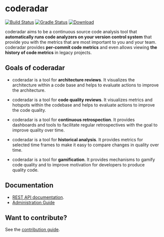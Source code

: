 # coderadar

[![Build Status](https://travis-ci.org/reflectoring/coderadar.svg?branch=master)](https://travis-ci.org/reflectoring/coderadar)
[![Gradle Status](https://gradleupdate.appspot.com/reflectoring/coderadar/status.svg)](https://gradleupdate.appspot.com/reflectoring/coderadar/status) [ ![Download](https://api.bintray.com/packages/reflectoring/releases/coderadar/images/download.svg) ](https://bintray.com/reflectoring/releases/coderadar/_latestVersion)

coderadar aims to be a continuous source code analysis tool that **automatically runs code analyzers on your version control system** that provide you with the metrics that are most important to you and your team. coderadar provides **per-commit code metrics** and even allows viewing **the history of code metrics** in legacy projects. 

## Goals of coderadar

* coderadar is a tool for **architecture reviews**. It visualizes the architecture within a code base and helps to evaluate actions to improve the architecture.

* coderadar is a tool for **code quality reviews**. It visualizes metrics and hotspots within the codebase and helps to evaluate actions to improve the code quality.

* coderadar is a tool for **continuous retrospection**. It provides dashboards and tools to facilitate regular retrospectives with the goal to improve quality over time.

* coderadar is a tool for **historical analysis**. It provides metrics for selected time frames to make it easy to compare changes in quality over time.

* coderadar is a tool for **gamification**. It provides mechanisms to gamify code quality and to improve motivation for developers to produce quality code.

## Documentation
* [REST API documentation](https://reflectoring.github.io/coderadar/current/docs/restapi.html).
* [Administration Guide](https://cdn.rawgit.com/reflectoring/coderadar/gh-pages/current/docs/admin.html)

## Want to contribute?
See the [contribution guide](https://github.com/reflectoring/coderadar/blob/master/CONTRIBUTING.md).
